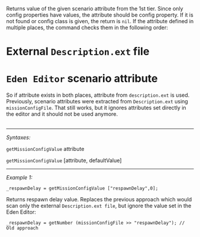 Returns value of the given scenario attribute from the 1st tier. Since only config properties have values, the attribute should be config property. If it is not found or config class is given, the return is `nil`. If the attribute defined in multiple places, the command checks them in the following order:
# External ``Description.ext`` file
# `Eden Editor` scenario attribute
So if attribute exists in both places, attribute from `description.ext` is used. Previously, scenario attributes were extracted from `Description.ext` using `missionConfigFile`. That still works, but it ignores attributes set directly in the editor and it should not be used anymore.<br><br>


---
*Syntaxes:*

`getMissionConfigValue` attribute

`getMissionConfigValue`  [attribute, defaultValue]

---
*Example 1:*

```sqf
_respawnDelay = getMissionConfigValue ["respawnDelay",0];
```
Returns respawn delay value. Replaces the previous approach which would scan only the external `Description.ext file`, but ignore the value set in the Eden Editor:

```sqf
_respawnDelay = getNumber (missionConfigFile >> "respawnDelay"); // Old approach
```